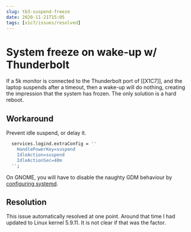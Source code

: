 ```yaml
---
slug: tb3-suspend-freeze
date: 2020-11-21T15:05
tags: [x1c7/issues/resolved]
---
```


# System freeze on wake-up w/ Thunderbolt

If a 5k monitor is connected to the Thunderbolt port of [[X1C7]], and the laptop suspends after a timeout, then a wake-up will do nothing, creating the impression that the system has frozen. The only solution is a hard reboot.

## Workaround

Prevent idle suspend, or delay it.

```nix
  services.logind.extraConfig = ''
    HandlePowerKey=suspend
    IdleAction=suspend
    IdleActionSec=40m
  '';
```

On GNOME, you will have to disable the naughty GDM behaviour by [configuring systemd](https://discourse.nixos.org/t/stop-pc-from-sleep/5757).

## Resolution

This issue automatically resolved at one point. Around that time I had updated to Linux kernel 5.9.11. It is not clear if that was the factor.